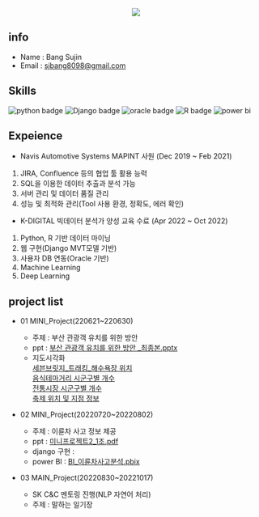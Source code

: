 <p align='center'>
  <a href="https://github.com/sujinbang">
    <img src="https://capsule-render.vercel.app/api?type=waving&color=gradient&fontColor=FFFFFF&height=300&section=header&text=SJBANG%20Repository&fontSize=50"/>
  </a>
</p>


## info
- Name : Bang Sujin
- Email : sjbang8098@gmail.com

## Skills 
![python badge](https://img.shields.io/badge/Python-FFD43B?style=for-the-badge&logo=python&logoColor=blue)
![Django badge](https://img.shields.io/badge/Django-092E20?style=for-the-badge&logo=django&logoColor=green)
![oracle badge](https://img.shields.io/badge/Oracle-F80000?style=for-the-badge&logo=Oracle&logoColor=white)
![R badge](https://img.shields.io/badge/R-276DC3?style=for-the-badge&logo=r&logoColor=white)
![power bi](https://img.shields.io/badge/PowerBI-F2C811?style=for-the-badge&logo=Power%20BI&logoColor=white)


## Expeience
- Navis Automotive Systems MAPINT 사원 (Dec 2019 ~ Feb 2021)
1) JIRA, Confluence 등의 협업 툴 활용 능력
2) SQL을 이용한 데이터 추출과 분석 가능
3) 서버 관리 및 데이터 품질 관리
4) 성능 및 최적화 관리(Tool 사용 환경, 정확도, 에러 확인)

- K-DIGITAL 빅데이터 분석가 양성 교육 수료 (Apr 2022 ~ Oct 2022)
1) Python, R 기반 데이터 마이닝
2) 웹 구현(Django MVT모델 기반)
3) 사용자 DB 연동(Oracle 기반)
4) Machine Learning
5) Deep Learning

## project list
- 01 MINI_Project(220621~220630)<br/>
  - 주제 : 부산 관광객 유치를 위한 방안<br/>
  - ppt : [부산 관광객 유치를 위한 방안 _최종본.pptx](https://github.com/sujinbang/01_MINIPROJECT/blob/main/%EB%B0%9C%ED%91%9C/%EB%B6%80%EC%82%B0%20%EA%B4%80%EA%B4%91%EA%B0%9D%20%EC%9C%A0%EC%B9%98%EB%A5%BC%20%EC%9C%84%ED%95%9C%20%EB%B0%A9%EC%95%88%20_%EC%B5%9C%EC%A2%85%EB%B3%B8.pptx)<br>
  - 지도시각화<br/>
[세븐브릿지_트래킹_해수욕장 위치](https://sujinbang.github.io/NewProject/%EC%84%B8%EB%B8%90%EB%B8%8C%EB%A6%BF%EC%A7%80_%ED%8A%B8%EB%9E%98%ED%82%B9_%ED%95%B4%EC%88%98%EC%9A%95%EC%9E%A5.html)<br/>
[음식테마거리 시군구별 개수](https://sujinbang.github.io/NewProject/%EC%9D%8C%EC%8B%9D%ED%85%8C%EB%A7%88%EA%B1%B0%EB%A6%AC.html)<br/>
[전통시장 시군구별 개수](https://sujinbang.github.io/NewProject/%EC%A0%84%ED%86%B5%EC%8B%9C%EC%9E%A5.html)<br/>
[축제 위치 및 지점 정보](https://sujinbang.github.io/NewProject/%EC%B6%95%EC%A0%9C.html)<br/>

- 02 MINI_Project(20220720~20220802)
  -  주제 : 이륜차 사고 정보 제공<br/>
  -  ppt : [미니프로젝트2_1조.pdf](https://github.com/sujinbang/02_MINIPROJECT/tree/main/%EB%B0%9C%ED%91%9C)<br>
  -  django 구현 : 
  -  power BI : [BI_이륜차사고분석.pbix](https://github.com/sujinbang/02_MINIPROJECT/blob/main/BI/BI_%EC%9D%B4%EB%A5%9C%EC%B0%A8%EC%82%AC%EA%B3%A0%EB%B6%84%EC%84%9D.pbix)<br>
- 03 MAIN_Project(20220830~20221017)
  - SK C&C 멘토링 진행(NLP 자연어 처리)<br/>
  - 주제 : 말하는 일기장<br/>

<!--
**sujinbang/sujinbang** is a ✨ _special_ ✨ repository because its `README.md` (this file) appears on your GitHub profile.

Here are some ideas to get you started:

- 🔭 I’m currently working on ...
- 🌱 I’m currently learning ...
- 👯 I’m looking to collaborate on ...
- 🤔 I’m looking for help with ...
- 💬 Ask me about ...
- 📫 How to reach me: ...
- 😄 Pronouns: ...
- ⚡ Fun fact: ...
-->
